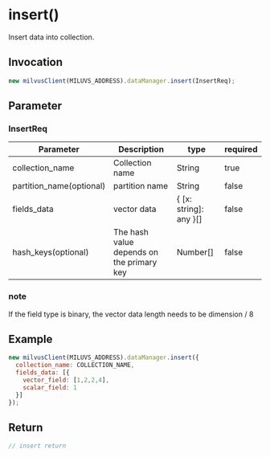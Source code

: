 # insert()
Insert data into collection.

## Invocation 
```javascript
new milvusClient(MILUVS_ADDRESS).dataManager.insert(InsertReq);
```

## Parameter
### InsertReq
| Parameter                | Description                               | type                   | required |
| ------------------------ | ----------------------------------------- | ---------------------- | -------- |
| collection_name          | Collection name                           | String                 | true     |
| partition_name(optional) | partition name                            | String                 | false    |
| fields_data              | vector data                               | { [x: string]: any }[] | false    |
| hash_keys(optional)      | The hash value depends on the primary key | Number[]               | false    |

### note 
If the field type is binary, the vector data length needs to be dimension / 8

## Example
```javascript
new milvusClient(MILUVS_ADDRESS).dataManager.insert({
  collection_name: COLLECTION_NAME,
  fields_data: [{
    vector_field: [1,2,2,4],
    scalar_field: 1
  }]
});
```
## Return
```javascript
// insert return
```
